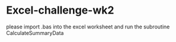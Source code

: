 # Excel-challenge-wk2
please import .bas into the excel worksheet and run the subroutine CalculateSummaryData
 
